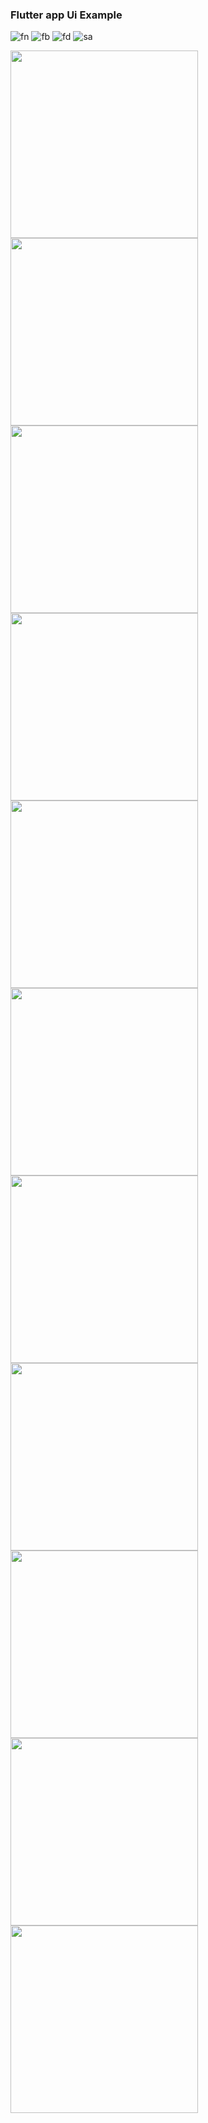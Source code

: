 ### Flutter app Ui Example

![fn](https://user-images.githubusercontent.com/42499242/104358559-4aa70280-5517-11eb-80aa-0d398d1c28c1.png)
![fb](https://user-images.githubusercontent.com/42499242/104359815-d2d9d780-5518-11eb-9540-9206ed0667dc.png)
![fd](https://user-images.githubusercontent.com/42499242/104359986-0d437480-5519-11eb-9636-d633a04217f8.jpeg)
![sa](https://user-images.githubusercontent.com/42499242/104359991-0f0d3800-5519-11eb-90fd-1a6da1d087af.png)


<img src="image/whatsapp.gif" height="300em" /><img src="https://thumbs.gfycat.com/UnselfishAlertIceblueredtopzebra-size_restricted.gif" height="300em" /><img src="https://thumbs.gfycat.com/BadPrestigiousChrysalis-size_restricted.gif" height="300em" />
<img src="https://thumbs.gfycat.com/GoldenCaringBurro-size_restricted.gif" height="300em" /><img src="image/flute1.png" height="300em" /> <img src="image/flute3.png" height="300em"/>
<img src="image/pmdb.gif" height="300em" /><img src="image/tic.gif" height="300em" /><img src="https://thumbs.gfycat.com/MajesticWeeKangaroo-size_restricted.gif" height="300em"/><img src="https://thumbs.gfycat.com/DismalEmbellishedChicken-size_restricted.gif" height="300em"/><img src="https://raw.githubusercontent.com/imSanjaySoni/BMI-Calculator-with-flutter/master/one.png" height="300em" margin-left="5px" />



